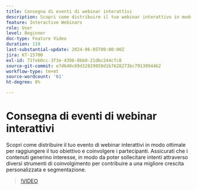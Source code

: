 ```yaml
---
title: Consegna di eventi di webinar interattivi
description: Scopri come distribuire il tuo webinar interattivo in modo ottimale.
feature: Interactive Webinars
role: User
level: Beginner
doc-type: Feature Video
duration: 119
last-substantial-update: 2024-06-05T00:00:00Z
jira: KT-15700
exl-id: 71feb0cc-3f3e-4396-8bb0-21dbc244cfc8
source-git-commit: e7d640c69d32829850d1b7628273bc79130944b2
workflow-type: tm+mt
source-wordcount: '61'
ht-degree: 0%

---
```


# Consegna di eventi di webinar interattivi

Scopri come distribuire il tuo evento di webinar interattivi in modo ottimale per raggiungere il tuo obiettivo e coinvolgere i partecipanti. Assicurati che i contenuti generino interesse, in modo da poter sollecitare intenti attraverso diversi strumenti di coinvolgimento per contribuire a una migliore crescita personalizzata e segmentazione.

>[!VIDEO](https://video.tv.adobe.com/v/3429638/?learn=on)
